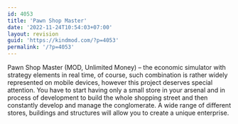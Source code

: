 ```yaml
---
id: 4053
title: 'Pawn Shop Master'
date: '2022-11-24T10:54:03+07:00'
layout: revision
guid: 'https://kindmod.com/?p=4053'
permalink: '/?p=4053'
---
```


Pawn Shop Master (MOD, Unlimited Money) – the economic simulator with strategy elements in real time, of course, such combination is rather widely represented on mobile devices, however this project deserves special attention. You have to start having only a small store in your arsenal and in process of development to build the whole shopping street and then constantly develop and manage the conglomerate. A wide range of different stores, buildings and structures will allow you to create a unique enterprise.
